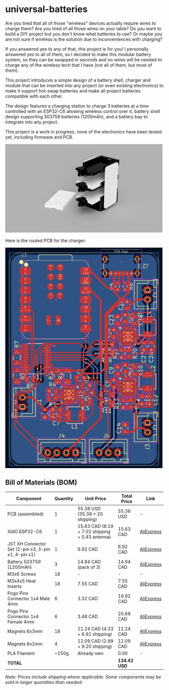 # universal-batteries

Are you tired that all of those "wireless" devices actually require wires to charge them? Are you tired of all those wires on your table? Do you want to build a DIY project but you don't know what batteries to use? Or maybe you are not sure if wireless is the solution due to inconveniences with charging? 

If you answered yes to any of that, this project is for you! I personally answered yes to all of them, so I decided to make this modular battery system, so they can be swapped in seconds and no wires will be needed to charge any of the wireless tech that I have (not all of them, but most of them). 

This project introduces a simple design of a battery shell, charger and module that can be inserted into any project (or even existing electronics) to make it support hot-swap batteries and make all project batteries compatible with each other. 

The design features a charging station to charge 3 batteries at a time controlled with an ESP32-C6 allowing wireless control over it, battery shell design supporting 503759 batteries (1200mAh), and a battery bay to integrate into any project. 

This project is a work in progress, none of the electronics have been tested yet, including firmware and PCB. 

<img src="images/charger-render.png" alt="Charger render" width="500">

Here is the routed PCB for the charger:

<img src="images/routed-pcb.png" alt="Complete routed PCB layout" width="500">

## Bill of Materials (BOM)

| Component | Quantity | Unit Price | Total Price | Link |
|-----------|----------|------------|-------------|------|
| PCB (assembled) | 1 | 55.38 USD (35.38 + 20 shipping) | 55.38 USD | - |
| XIAO ESP32-C6 | 1 | 15.63 CAD (8.19 + 7.01 shipping + 0.43 antenna) | 15.63 CAD | [AliExpress](https://www.aliexpress.com/item/1005006935181127.html) |
| JST XH Connector Set (2-pin x3, 3-pin x1, 4-pin x1) | 1 | 6.92 CAD | 6.92 CAD | [AliExpress](https://www.aliexpress.com/item/1005009383841966.html) |
| Battery 503759 (1200mAh) | 3 | 14.94 CAD (pack of 3) | 14.94 CAD | [AliExpress](https://www.aliexpress.com/item/1005007102975858.html) |
| M3x6 Screws | 18 | - | - | - |
| M3x4x5 Heat Inserts | 18 | 7.55 CAD | 7.55 CAD | [AliExpress](https://www.aliexpress.com/item/1005009193787820.html) |
| Pogo Pins Connector 1x4 Male 4mm | 6 | 3.32 CAD | 19.92 CAD | [AliExpress](https://www.aliexpress.com/item/1005005380466642.html) |
| Pogo Pins Connector 1x4 Female 4mm | 6 | 3.48 CAD | 20.88 CAD | [AliExpress](https://www.aliexpress.com/item/1005005380466642.html) |
| Magnets 6x3mm | 18 | 11.24 CAD (4.33 + 6.91 shipping) | 11.24 CAD | [AliExpress](https://www.aliexpress.com/item/1005009258751295.html) |
| Magnets 6x2mm | 4 | 12.09 CAD (2.89 + 9.20 shipping) | 12.09 CAD | [AliExpress](https://www.aliexpress.com/item/1005009461555694.html) |
| PLA Filament | ~150g | Already own | 0.00 | - |
| **TOTAL** | | | **134.42 USD** | |

*Note: Prices include shipping where applicable. Some components may be sold in larger quantities than needed.*



